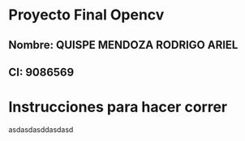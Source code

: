 # Proyecto Final Opencv

## Nombre: QUISPE MENDOZA RODRIGO ARIEL    
## CI: 9086569
# Instrucciones para hacer correr
asdasdasddasdasd
